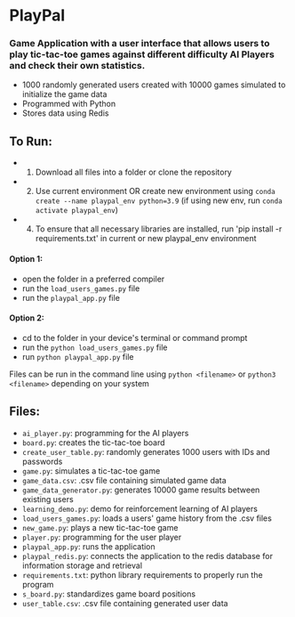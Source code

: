 # PlayPal
### Game Application with a user interface that allows users to play tic-tac-toe games against different difficulty AI Players and check their own statistics.
- 1000 randomly generated users created with 10000 games simulated to initialize the game data
- Programmed with Python
- Stores data using Redis
## To Run:
- 1. Download all files into a folder or clone the repository
- 2. Use current environment OR create new environment using `conda create --name playpal_env python=3.9` (if using new env, run `conda activate playpal_env`)
- 4. To ensure that all necessary libraries are installed, run 'pip install -r requirements.txt' in current or new playpal_env environment
#### Option 1:
- open the folder in a preferred compiler
- run the `load_users_games.py` file
- run the `playpal_app.py` file 
#### Option 2:
- cd to the folder in your device's terminal or command prompt
- run the `python load_users_games.py` file  
- run  `python playpal_app.py` file

Files can be run in the command line using `python <filename>` or `python3 <filename>` depending on your system

## Files:
- `ai_player.py`: programming for the AI players 
- `board.py`: creates the tic-tac-toe board
- `create_user_table.py`: randomly generates 1000 users with IDs and passwords
- `game.py`: simulates a tic-tac-toe game
- `game_data.csv`: .csv file containing simulated game data
- `game_data_generator.py`: generates 10000 game results between existing users
- `learning_demo.py`: demo for reinforcement learning of AI players
- `load_users_games.py`: loads a users' game history from the .csv files
- `new_game.py`: plays a new tic-tac-toe game
- `player.py`: programming for the user player 
- `playpal_app.py`: runs the application
- `playpal_redis.py`: connects the application to the redis database for information storage and retrieval
- `requirements.txt`: python library requirements to properly run the program
- `s_board.py`: standardizes game board positions
- `user_table.csv`: .csv file containing generated user data
